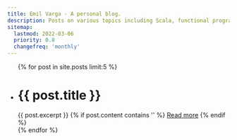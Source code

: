 ```yaml
---
title: Emil Varga - A personal blog.
description: Posts on various topics including Scala, functional programming and writing blogs with Jekyll.
sitemap:
  lastmod: 2022-03-06
  priority: 0.8
  changefreq: 'monthly'
---
```


<ul class="latest">
  {% for post in site.posts limit:5 %}
    <li>
      <h1>{{ post.title }}</h1>
      {{ post.excerpt }}
      {% if post.content contains '<!--break-->' %}
        <a class="latest" href="{{ post.url }}">Read more</a>
      {% endif %}
    </li>
  {% endfor %}
</ul>


